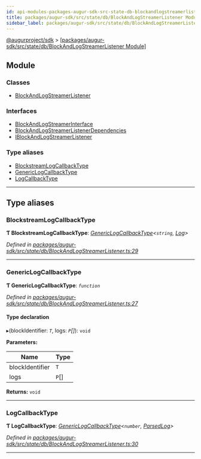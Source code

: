 ```yaml
---
id: api-modules-packages-augur-sdk-src-state-db-blockandlogstreamerlistener-module
title: packages/augur-sdk/src/state/db/BlockAndLogStreamerListener Module
sidebar_label: packages/augur-sdk/src/state/db/BlockAndLogStreamerListener
---
```


[@augurproject/sdk](api-readme.md) > [[packages/augur-sdk/src/state/db/BlockAndLogStreamerListener Module]](api-modules-packages-augur-sdk-src-state-db-blockandlogstreamerlistener-module.md)

## Module

### Classes

* [BlockAndLogStreamerListener](api-classes-packages-augur-sdk-src-state-db-blockandlogstreamerlistener-blockandlogstreamerlistener.md)

### Interfaces

* [BlockAndLogStreamerInterface](api-interfaces-packages-augur-sdk-src-state-db-blockandlogstreamerlistener-blockandlogstreamerinterface.md)
* [BlockAndLogStreamerListenerDependencies](api-interfaces-packages-augur-sdk-src-state-db-blockandlogstreamerlistener-blockandlogstreamerlistenerdependencies.md)
* [IBlockAndLogStreamerListener](api-interfaces-packages-augur-sdk-src-state-db-blockandlogstreamerlistener-iblockandlogstreamerlistener.md)

### Type aliases

* [BlockstreamLogCallbackType](api-modules-packages-augur-sdk-src-state-db-blockandlogstreamerlistener-module.md#blockstreamlogcallbacktype)
* [GenericLogCallbackType](api-modules-packages-augur-sdk-src-state-db-blockandlogstreamerlistener-module.md#genericlogcallbacktype)
* [LogCallbackType](api-modules-packages-augur-sdk-src-state-db-blockandlogstreamerlistener-module.md#logcallbacktype)

---

## Type aliases

<a id="blockstreamlogcallbacktype"></a>

###  BlockstreamLogCallbackType

**Ƭ BlockstreamLogCallbackType**: *[GenericLogCallbackType](api-modules-packages-augur-sdk-src-state-db-blockandlogstreamerlistener-module.md#genericlogcallbacktype)<`string`, [Log](api-interfaces-node-modules--augurproject-types-types-logs-log.md)>*

*Defined in [packages/augur-sdk/src/state/db/BlockAndLogStreamerListener.ts:29](https://github.com/AugurProject/augur/blob/a689f5d0f9/packages/augur-sdk/src/state/db/BlockAndLogStreamerListener.ts#L29)*

___
<a id="genericlogcallbacktype"></a>

###  GenericLogCallbackType

**Ƭ GenericLogCallbackType**: *`function`*

*Defined in [packages/augur-sdk/src/state/db/BlockAndLogStreamerListener.ts:27](https://github.com/AugurProject/augur/blob/a689f5d0f9/packages/augur-sdk/src/state/db/BlockAndLogStreamerListener.ts#L27)*

#### Type declaration
▸(blockIdentifier: *`T`*, logs: *`P`[]*): `void`

**Parameters:**

| Name | Type |
| ------ | ------ |
| blockIdentifier | `T` |
| logs | `P`[] |

**Returns:** `void`

___
<a id="logcallbacktype"></a>

###  LogCallbackType

**Ƭ LogCallbackType**: *[GenericLogCallbackType](api-modules-packages-augur-sdk-src-state-db-blockandlogstreamerlistener-module.md#genericlogcallbacktype)<`number`, [ParsedLog](api-interfaces-node-modules--augurproject-types-types-logs-parsedlog.md)>*

*Defined in [packages/augur-sdk/src/state/db/BlockAndLogStreamerListener.ts:30](https://github.com/AugurProject/augur/blob/a689f5d0f9/packages/augur-sdk/src/state/db/BlockAndLogStreamerListener.ts#L30)*

___

